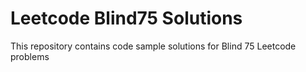 # Leetcode Blind75 Solutions
This repository contains code sample solutions for Blind 75 Leetcode problems
